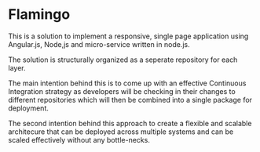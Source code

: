 # Flamingo
This is a solution to implement a responsive, single page application using Angular.js, Node,js and micro-service written in node.js.

The solution is structurally organized as a seperate repository for each layer. 

The main intention behind this is to come up with an effective Continuous Integration strategy as developers will be checking in their changes to different repositories which will then be combined into a single package for deployment.

The second intention behind this approach to create a flexible and scalable architecure that can be deployed across multiple systems and can be scaled effectively without any bottle-necks.

